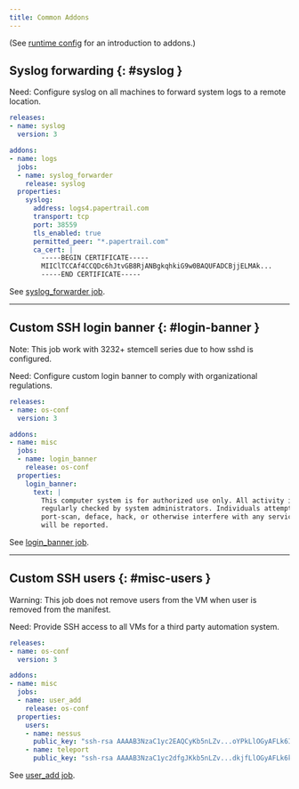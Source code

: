```yaml
---
title: Common Addons
---
```


(See [runtime config](runtime-config.md#addons) for an introduction to addons.)

## Syslog forwarding {: #syslog }

Need: Configure syslog on all machines to forward system logs to a remote location.

```yaml
releases:
- name: syslog
  version: 3

addons:
- name: logs
  jobs:
  - name: syslog_forwarder
    release: syslog
  properties:
    syslog:
      address: logs4.papertrail.com
      transport: tcp
      port: 38559
      tls_enabled: true
      permitted_peer: "*.papertrail.com"
      ca_cert: |
        -----BEGIN CERTIFICATE-----
        MIIClTCCAf4CCQDc6hJtvGB8RjANBgkqhkiG9w0BAQUFADCBjjELMAk...
        -----END CERTIFICATE-----
```

See [syslog_forwarder job](https://bosh.io/jobs/syslog_forwarder?source=github.com/cloudfoundry/syslog-release).

---
## Custom SSH login banner {: #login-banner }

<p class="note">Note: This job work with 3232+ stemcell series due to how sshd is configured.</p>

Need: Configure custom login banner to comply with organizational regulations.

```yaml
releases:
- name: os-conf
  version: 3

addons:
- name: misc
  jobs:
  - name: login_banner
    release: os-conf
  properties:
    login_banner:
      text: |
        This computer system is for authorized use only. All activity is logged and
        regularly checked by system administrators. Individuals attempting to connect to,
        port-scan, deface, hack, or otherwise interfere with any services on this system
        will be reported.
```

See [login_banner job](https://bosh.io/jobs/login_banner?source=github.com/cloudfoundry/os-conf-release).

---
## Custom SSH users {: #misc-users }

<p class="note">Warning: This job does not remove users from the VM when user is removed from the manifest.</p>

Need: Provide SSH access to all VMs for a third party automation system.

```yaml
releases:
- name: os-conf
  version: 3

addons:
- name: misc
  jobs:
  - name: user_add
    release: os-conf
  properties:
    users:
    - name: nessus
      public_key: "ssh-rsa AAAAB3NzaC1yc2EAQCyKb5nLZv...oYPkLlOGyAFLk6Id75Xr hostname"
    - name: teleport
      public_key: "ssh-rsa AAAAB3NzaC1yc2dfgJKkb5nLZv...dkjfLlOGyAFLk6kfbgYG hostname"
```

See [user_add job](https://bosh.io/jobs/user_add?source=github.com/cloudfoundry/os-conf-release).
